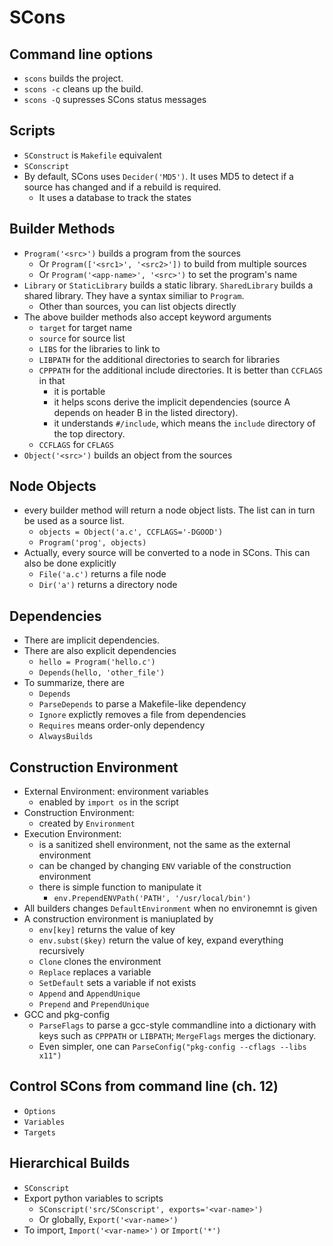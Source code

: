 SCons
=====

## Command line options

* `scons` builds the project.
* `scons -c` cleans up the build.
* `scons -Q` supresses SCons status messages

## Scripts

* `SConstruct` is `Makefile` equivalent
* `SConscript`
* By default, SCons uses `Decider('MD5')`.  It uses MD5 to detect if a source
  has changed and if a rebuild is required.
  * It uses a database to track the states

## Builder Methods

* `Program('<src>')` builds a program from the sources
  * Or `Program(['<src1>', '<src2>'])` to build from multiple sources
  * Or `Program('<app-name>', '<src>')` to set the program's name
* `Library` or `StaticLibrary` builds a static library.  `SharedLibrary` builds
  a shared library.  They have a syntax similiar to `Program`.
  * Other than sources, you can list objects directly
* The above builder methods also accept keyword arguments
  * `target` for target name
  * `source` for source list
  * `LIBS` for the libraries to link to
  * `LIBPATH` for the additional directories to search for libraries
  * `CPPPATH` for the additional include directories.  It is better than
    `CCFLAGS` in that
    * it is portable
    * it helps scons derive the implicit dependencies (source A depends on
      header B in the listed directory).
    * it understands `#/include`, which means the `include` directory of the
      top directory.
  * `CCFLAGS` for `CFLAGS`
* `Object('<src>')` builds an object from the sources

## Node Objects

* every builder method will return a node object lists.  The list can in turn be
  used as a source list.
  * `objects = Object('a.c', CCFLAGS='-DGOOD')`
  * `Program('prog', objects)`
* Actually, every source will be converted to a node in SCons.  This can also be
  done explicitly
  * `File('a.c')` returns a file node
  * `Dir('a')` returns a directory node

## Dependencies

* There are implicit dependencies.
* There are also explicit dependencies
  * `hello = Program('hello.c')`
  * `Depends(hello, 'other_file')`
* To summarize, there are
  * `Depends`
  * `ParseDepends` to parse a Makefile-like dependency
  * `Ignore` explictly removes a file from dependencies
  * `Requires` means order-only dependency
  * `AlwaysBuilds`

## Construction Environment

* External Environment: environment variables
  * enabled by `import os` in the script
* Construction Environment:
  * created by `Environment`
* Execution Environment:
  * is a sanitized shell environment, not the same as the external environment
  * can be changed by changing `ENV` variable of the construction environment
  * there is simple function to manipulate it
    * `env.PrependENVPath('PATH', '/usr/local/bin')`
* All builders changes `DefaultEnvironment` when no environemnt is given
* A construction environment is maniuplated by
  * `env[key]` returns the value of key
  * `env.subst($key)` return the value of key, expand everything recursively
  * `Clone` clones the environment
  * `Replace` replaces a variable
  * `SetDefault` sets a variable if not exists
  * `Append` and `AppendUnique`
  * `Prepend` and `PrependUnique`
* GCC and pkg-config
  * `ParseFlags` to parse a gcc-style commandline into a dictionary with
    keys such as `CPPPATH` or `LIBPATH`; `MergeFlags` merges the dictionary.
  * Even simpler, one can `ParseConfig("pkg-config --cflags --libs x11")`

## Control SCons from command line (ch. 12)

* `Options`
* `Variables`
* `Targets`

## Hierarchical Builds

* `SConscript`
* Export python variables to scripts
  * `SConscript('src/SConscript', exports='<var-name>')`
  * Or globally, `Export('<var-name>')`
* To import, `Import('<var-name>')` or `Import('*')`
